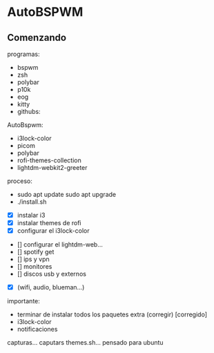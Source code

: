 # AutoBSPWM


## Comenzando











programas:
- bspwm
- zsh
- polybar
- p10k
- eog
- kitty
- githubs:

AutoBspwm:
- i3lock-color
- picom
- polybar
- rofi-themes-collection
- lightdm-webkit2-greeter

proceso: 
- sudo apt update sudo apt upgrade
- ./install.sh

- [x] instalar i3
- [x] instalar themes de rofi
- [x] configurar el i3lock-color
- [] configurar el lightdm-web...
- [] spotify get
- [] ips y vpn
- [] monitores
- [] discos usb y externos

- [x] (wifi, audio, blueman...)

importante: 
- terminar de instalar todos los paquetes extra (corregir) [corregido]
- i3lock-color
- notificaciones






capturas... caputars themes.sh...
pensado para ubuntu

